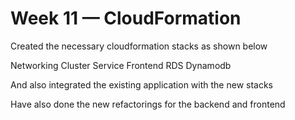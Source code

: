 # Week 11 — CloudFormation

Created the necessary cloudformation stacks as shown below

Networking
Cluster
Service
Frontend
RDS
Dynamodb

And also integrated the existing application with the new stacks

Have also done the new refactorings for the backend and frontend


